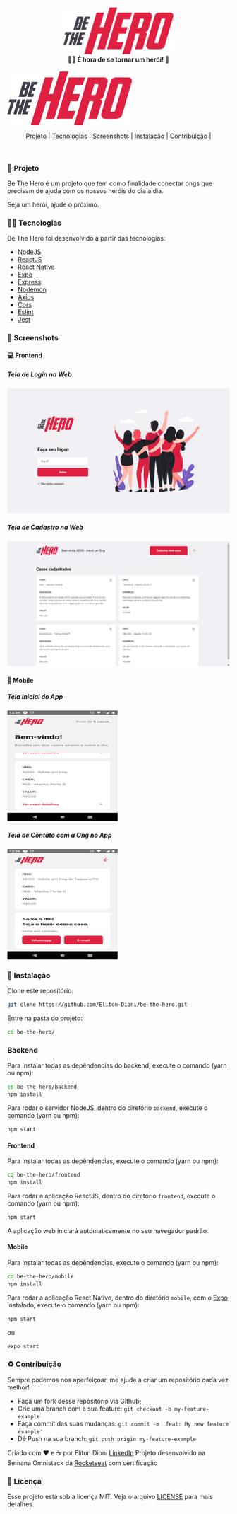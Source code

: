#

<h4 align="center">
  <img src="./images/logo.png" width="250px" /><br>
  <b>🦸‍♂️ É hora de se tornar um herói! 🦸</b>
</h4>

![logo](./images/logo.png)

<p align="center">
  <a href="#-projeto">Projeto</a> |
  <a href="#-tecnologias">Tecnologias</a> |
  <a href="#-screenshots">Screenshots</a> |
  <a href="#-instalação">Instalação</a>   |
  <a href="#-contribuição">Contribuição</a> |
</p>

<br>

### 🚀 Projeto

Be The Hero é um projeto que tem como finalidade conectar ongs que precisam de ajuda com os nossos heróis do dia a dia.

Seja um herói, ajude o próximo.

### 👨‍💻 Tecnologias  

Be The Hero foi desenvolvido a partir das tecnologias:

* [NodeJS](https://nodejs.org/pt-br/)
* [ReactJS](https://reactjs.org)
* [React Native](https://facebook.github.io/react-native/)
* [Expo](https://expo.io/)
* [Express](https://expressjs.com/pt-br/)
* [Nodemon](https://www.npmjs.com/package/nodemon)
* [Axios](https://www.npmjs.com/package/axios)
* [Cors](https://www.npmjs.com/package/cors)
* [Eslint](https://www.npmjs.com/package/eslint)
* [Jest](https://www.npmjs.com/package/jest)

### 📸 Screenshots

#### 💻 Frontend

##### Tela de Login na Web

![telaLogin](./images/telaLogin.png)

##### Tela de Cadastro na Web

![telaCadastro](./images/telaCadastro.png)

#### 📱 Mobile

##### Tela Inicial do App

<img src="./images/telaInicio.png" width="250px" height="250"/><br>

##### Tela de Contato com a Ong no App

<img src="./images/telaContato.png" width="250px" height="250"/><br>

### 💾 Instalação

Clone este repositório:

```bash
git clone https://github.com/Eliton-Dioni/be-the-hero.git
```

Entre na pasta do projeto:

```bash
cd be-the-hero/
```

### Backend

Para instalar todas as depêndencias do backend, execute o comando (yarn ou npm):

```bash
cd be-the-hero/backend
npm install
```

Para rodar o servidor NodeJS, dentro do diretório `backend`, execute o comando (yarn ou npm):

```bash
npm start
```

#### Frontend

Para instalar todas as depêndencias, execute o comando (yarn ou npm):

```bash
cd be-the-hero/frontend
npm install
```

Para rodar a aplicação ReactJS, dentro do diretório `frontend`, execute o comando (yarn ou npm):

```bash
npm start
```

A aplicação web iniciará automaticamente no seu navegador padrão.

#### Mobile

Para instalar todas as depêndencias, execute o comando (yarn ou npm):

```bash
cd be-the-hero/mobile
npm install
```

Para rodar a aplicação React Native, dentro do diretório `mobile`, com o [Expo](https://expo.io/) instalado, execute o comando (yarn ou npm):

```bash
npm start
```

ou

```bash
expo start
```

### ♻️ Contribuição

Sempre podemos nos aperfeiçoar, me ajude a criar um repositório cada vez melhor!

* Faça um fork desse repositório via Github;
* Crie uma branch com a sua feature: `git checkout -b my-feature-example`
* Faça commit das suas mudanças: `git commit -m 'feat: My new feature example'`
* Dê Push na sua branch: `git push origin my-feature-example`

Criado com ❤️ e ☕ por Eliton Dioni [LinkedIn](https://www.linkedin.com/in/eliton-dioni-9628a0104/)
Projeto desenvolvido na Semana Omnistack da [Rocketseat](https://rocketseat.com.br/) com certificação

### 📝 Licença

Esse projeto está sob a licença MIT. Veja o arquivo [LICENSE](./LICENSE.md) para mais detalhes.
